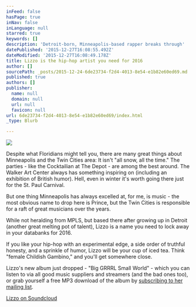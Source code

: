 ```yaml
---
inFeed: false
hasPage: true
inNav: false
inLanguage: null
starred: true
keywords: []
description: 'Detroit-born, Minneapolis-based rapper breaks through'
datePublished: '2015-12-27T16:08:55.492Z'
dateModified: '2015-12-27T16:08:49.178Z'
title: Lizzo is the hip-hop artist you need for 2016
author: []
sourcePath: _posts/2015-12-24-6de23734-f2d4-4013-8e54-e1b82e60ed69.md
published: true
authors: []
publisher:
  name: null
  domain: null
  url: null
  favicon: null
url: 6de23734-f2d4-4013-8e54-e1b82e60ed69/index.html
_type: Blurb

---
```

![](https://the-grid-user-content.s3-us-west-2.amazonaws.com/07da7c3e-5f05-430a-8caf-9e8b71f8b944.jpg)

Despite what Floridians might tell you, there are many great things about Minneapolis and the Twin Cities area: It isn't "all snow, all the time." The parties - like the Cocktailian at The Depot - are among the best around. The Walker Art Center always has something inspiring on (including an exhibition of British humor). Hell, even in winter it's worth going there just for the St. Paul Carnival. 

But one thing Minneapolis has always excelled at, for me, is music - the most obvious name to drop here is Prince, but the Twin Cities is responsible for a raft of great musicians over the years.

While not heralding from MPLS, but based there after growing up in Detroit (another great melting pot of talent), Lizzo is a name you need to lock away in your databanks for 2016\.

If you like your hip-hop with an experimental edge, a side order of truthful honesty, and a sprinkle of humor, Lizzo will be your cup of iced tea. Think "female Childish Gambino," and you'll get somewhere close.

Lizzo's new album just dropped - "Big GRRRL Small World" - which you can listen to via all good music suppliers and streamers (and the bad ones too), or grab yourself a free MP3 download of the album by [subscribing to her mailing list][0].

[Lizzo on Soundcloud][1]

[0]: http://www.lizzomusic.com/
[1]: https://soundcloud.com/lizzomusic